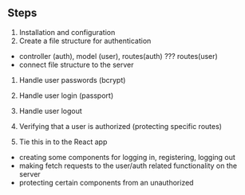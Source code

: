 ## Steps

1. Installation and configuration
1. Create a file structure for authentication
  - controller (auth), model (user), routes(auth) ??? routes(user)
  - connect file structure to the server
1. Handle user passwords (bcrypt)
1. Handle user login (passport)
1. Handle user logout
1. Verifying that a user is authorized (protecting specific routes)


1. Tie this in to the React app
  - creating some components for logging in, registering, logging out
  - making fetch requests to the user/auth related functionality on the server
  - protecting certain components from an unauthorized